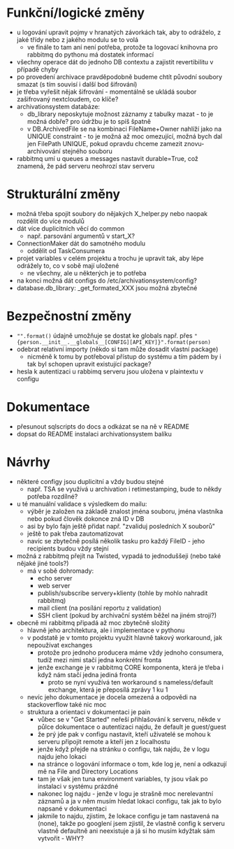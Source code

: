 # Funkční/logické změny
- u logování upravit pojmy v hranatých závorkách tak, aby to odráželo, z jaké třídy nebo z jakého modulu se to volá
    - ve finále to tam aní není potřeba, protože ta logovací knihovna pro rabbitmq do pythonu má dostatek informací
- všechny operace dát do jednoho DB contextu a zajistit revertibilitu v případě chyby
- po provedení archivace pravděpodobně budeme chtít původní soubory smazat (s tím souvisí i další bod šifrování)
- je třeba vyřešit nějak šifrování - momentálně se ukládá soubor zašifrovaný nextcloudem, co klíče?
- archivationsystem databáze:
    - db_library neposkytuje možnost záznamy z tabulky mazat - to je možná dobře? pro údržbu je to spíš špatně
    - v DB.ArchivedFile se na kombinaci FileName+Owner nahlíží jako na UNIQUE constraint - to je možná až moc omezující, možná bych dal jen FilePath UNIQUE, pokud opravdu chceme zamezit znovu-archivování stejného souboru
- rabbitmq umí u queues a messages nastavit durable=True, což znamená, že pád serveru neohrozí stav serveru

# Strukturální změny
- možná třeba spojit soubory do nějakých X_helper.py nebo naopak rozdělit do více modulů
- dát více duplicitních věcí do common
    - např. parsování argumentů v start_X?
- ConnectionMaker dát do samotného modulu
    - oddělit od TaskConsumera
- projet variables v celém projektu a trochu je upravit tak, aby lépe odrážely to, co v sobě mají uložené
    - ne všechny, ale u některých je to potřeba
- na konci možná dát configs do /etc/archivationsystem/config?
- database.db_library: _get_formated_XXX jsou možná zbytečné

# Bezpečnostní změny
- `"".format()` údajně umožňuje se dostat ke globals např. přes `"{person.__init__.__globals__[CONFIG][API_KEY]}".format(person)`
- odebrat relativní importy (někdo si tam může dosadit vlastní package)
    - nicméně k tomu by potřeboval přístup do systému a tím pádem by i tak byl schopen upravit existující package?
- hesla k autentizaci u rabbimq serveru jsou uložena v plaintextu v configu

# Dokumentace
- přesunout sqlscripts do docs a odkázat se na ně v README
- dopsat do README instalaci archivationsystem balíku

# Návrhy
- některé configy jsou duplicitní a vždy budou stejné
    - např. TSA se využívá u archivation i retimestamping, bude to někdy potřeba rozdílné? 
- u té manuální validace s výsledkem do mailu:
    - výběr je založen na základě znalost jména souboru, jména vlastníka nebo pokud člověk dokonce zná ID v DB
    - asi by bylo fajn ještě přidat např. "zvaliduj posledních X souborů"
    - ještě to pak třeba zautomatizovat
    - navíc se zbytečně posílá několik tasku pro každý FileID - jeho recipients budou vždy stejní
- možná z rabbitmq přejít na Twisted, vypadá to jednoduššeji (nebo také nějaké jiné tools?)
    - má v sobě dohromady:
        - echo server
        - web server
        - publish/subscribe servery+klienty (tohle by mohlo nahradit rabbitmq)
        - mail client (na posílání reportu z validation)
        - SSH client (pokud by archivační systém běžel na jiném stroji?)
- obecně mi rabbitmq připadá až moc zbytečně složitý
    - hlavně jeho architektura, ale i implementace v pythonu
    - v podstatě je v tomto projektu využit hlavně takový workaround, jak nepoužívat exchanges
        - protože pro jednoho producera máme vždy jednoho consumera, tudíž mezi nimi stačí jedna konkrétní fronta
        - jenže exchange je v rabbitmq CORE komponenta, která je třeba i když nám stačí jedna jediná fronta
            - proto se nyní využívá ten workaround s nameless/default exchange, která je přeposílá zprávy 1 ku 1
    - nevíc jeho dokumentace je docela omezená a odpovědi na stackoverflow také nic moc
    - struktura a orientaci v dokumentaci je pain
        - vůbec se v "Get Started" neřeší přihlašování k serveru, někde v půlce dokumentace o autentizaci najdu, že default je guest/guest
        - že prý jde pak v configu nastavit, kteří uživatelé se mohou k serveru připojit remote a kteří jen z localhostu
        - jenže když přejde na stránku o configu, tak najdu, že v logu najdu jeho lokaci
        - na stránce o logování informace o tom, kde log je, není a odkazují mě na File and Directory Locations
        - tam je však jen tuna environment variables, ty jsou však po instalaci v systému prázdné
        - nakonec log najdu - jenže v logu je strašně moc nerelevantní záznamů a ja v něm musím hledat lokaci configu, tak jak to bylo napsané v dokumentaci
        - jakmile to najdu, zjistim, že lokace configu je tam nastavená na (none), takže po googlení jsem zjistil, že vlastně config k serveru vlastně defaultně ani neexistuje a já si ho musím kdyžtak sám vytvořit - WHY?